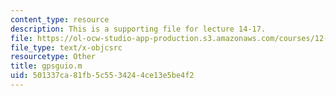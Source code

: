```yaml
---
content_type: resource
description: This is a supporting file for lecture 14-17.
file: https://ol-ocw-studio-app-production.s3.amazonaws.com/courses/12-010-computational-methods-of-scientific-programming-fall-2011/501337ca81fb5c5534244ce13e5be4f2_gpsguio.m
file_type: text/x-objcsrc
resourcetype: Other
title: gpsguio.m
uid: 501337ca-81fb-5c55-3424-4ce13e5be4f2
---
```

